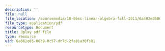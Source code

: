 ```yaml
---
description: ''
file: null
file_location: /coursemedia/18-06sc-linear-algebra-fall-2011/6a682e0506398c57dc7d2fa81a36fb01_9Q1q7s1jTzU.pdf
file_type: application/pdf
resourcetype: Document
title: 3play pdf file
type: resource
uid: 6a682e05-0639-8c57-dc7d-2fa81a36fb01
---
```

